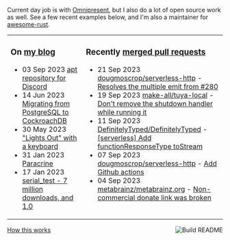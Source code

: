 Current day job is with [Omnipresent](https://www.omnipresent.com/), but I also do a lot of open source work as well. See a few recent examples below, and I'm also a maintainer for [awesome-rust](https://github.com/rust-unofficial/awesome-rust).

<table><tr><td valign="top">

### On [my blog](https://tevps.net/blog)
<!-- blog starts -->
* 03 Sep 2023 [apt repository for Discord](https://tevps.net/blog/2023/09/03/apt-repository-for-discord)
* 14 Jun 2023 [Migrating from PostgreSQL to CockroachDB](https://tevps.net/blog/2023/06/14/migrating-from-postgresql-to-cockroachdb)
* 30 May 2023 ["Lights Out" with a keyboard](https://tevps.net/blog/2023/05/30/lights-out-with-a-keyboard)
* 31 Jan 2023 [Paracrine](https://tevps.net/blog/2023/01/31/paracrine)
* 17 Jan 2023 [serial_test - 7 million downloads, and 1.0](https://tevps.net/blog/2023/01/17/serial_test-7-million-downloads-and-10)
<!-- blog ends -->

</td><td valign="top">

### Recently [merged pull requests](https://github.com/search?o=desc&q=is%3Apr+author%3Apalfrey+-user%3Apalfrey+is%3Amerged+is%3Apublic&s=created&type=Issues)

<!-- prs starts -->
* 21 Sep 2023 [dougmoscrop/serverless-http](https://github.com/dougmoscrop/serverless-http) - [Resolves the multiple emit from #280](https://github.com/dougmoscrop/serverless-http/pull/286)
* 19 Sep 2023 [make-all/tuya-local](https://github.com/make-all/tuya-local) - [Don't remove the shutdown handler while running it](https://github.com/make-all/tuya-local/pull/1097)
* 11 Sep 2023 [DefinitelyTyped/DefinitelyTyped](https://github.com/DefinitelyTyped/DefinitelyTyped) - [[serverless] Add functionResponseType toStream](https://github.com/DefinitelyTyped/DefinitelyTyped/pull/66664)
* 07 Sep 2023 [dougmoscrop/serverless-http](https://github.com/dougmoscrop/serverless-http) - [Add Github actions](https://github.com/dougmoscrop/serverless-http/pull/287)
* 04 Sep 2023 [metabrainz/metabrainz.org](https://github.com/metabrainz/metabrainz.org) - [Non-commercial donate link was broken](https://github.com/metabrainz/metabrainz.org/pull/429)
<!-- prs ends -->

</td></tr></table>

<a href="https://github.com/palfrey/palfrey/actions"><img src="https://github.com/palfrey/palfrey/workflows/Build%20README/badge.svg?branch=main" align="right" alt="Build README"></a> <a href="https://tevps.net/blog/2020/7/11/customising-github-profile-pages/">How this works</a>

